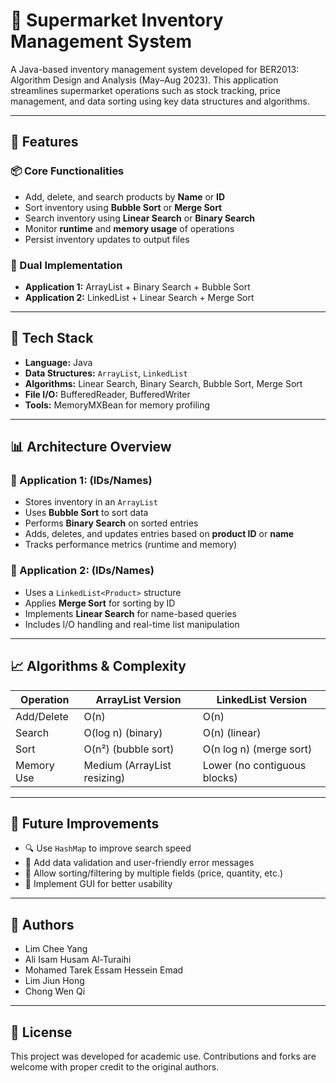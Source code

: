 # 🛒 Supermarket Inventory Management System

A Java-based inventory management system developed for BER2013: Algorithm Design and Analysis (May–Aug 2023). This application streamlines supermarket operations such as stock tracking, price management, and data sorting using key data structures and algorithms.

---

## 🚀 Features

### 📦 Core Functionalities
- Add, delete, and search products by **Name** or **ID**
- Sort inventory using **Bubble Sort** or **Merge Sort**
- Search inventory using **Linear Search** or **Binary Search**
- Monitor **runtime** and **memory usage** of operations
- Persist inventory updates to output files

### 🧪 Dual Implementation
- **Application 1:** ArrayList + Binary Search + Bubble Sort
- **Application 2:** LinkedList + Linear Search + Merge Sort

---

## 🧱 Tech Stack

- **Language:** Java  
- **Data Structures:** `ArrayList`, `LinkedList`  
- **Algorithms:** Linear Search, Binary Search, Bubble Sort, Merge Sort  
- **File I/O:** BufferedReader, BufferedWriter  
- **Tools:** MemoryMXBean for memory profiling

---

## 📊 Architecture Overview

### 🔹 Application 1: (IDs/Names)
- Stores inventory in an `ArrayList`
- Uses **Bubble Sort** to sort data
- Performs **Binary Search** on sorted entries
- Adds, deletes, and updates entries based on **product ID** or **name**
- Tracks performance metrics (runtime and memory)

### 🔹 Application 2: (IDs/Names)
- Uses a `LinkedList<Product>` structure
- Applies **Merge Sort** for sorting by ID
- Implements **Linear Search** for name-based queries
- Includes I/O handling and real-time list manipulation

---

## 📈 Algorithms & Complexity

| Operation     | ArrayList Version            | LinkedList Version           |
|---------------|------------------------------|------------------------------|
| Add/Delete    | O(n)                         | O(n)                         |
| Search        | O(log n) (binary)            | O(n) (linear)                |
| Sort          | O(n²) (bubble sort)          | O(n log n) (merge sort)      |
| Memory Use    | Medium (ArrayList resizing)  | Lower (no contiguous blocks) |

---

## 📌 Future Improvements

- 🔍 Use `HashMap` to improve search speed
- 🧼 Add data validation and user-friendly error messages
- 💾 Allow sorting/filtering by multiple fields (price, quantity, etc.)
- 🎨 Implement GUI for better usability

---

## 👥 Authors

- Lim Chee Yang   
- Ali Isam Husam Al-Turaihi 
- Mohamed Tarek Essam Hessein Emad
- Lim Jiun Hong 
- Chong Wen Qi 

---

## 📝 License

This project was developed for academic use. Contributions and forks are welcome with proper credit to the original authors.

